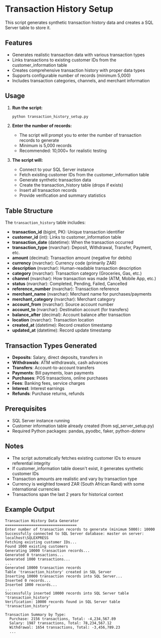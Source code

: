 # Transaction History Setup

This script generates synthetic transaction history data and creates a SQL Server table to store it.

## Features

- Generates realistic transaction data with various transaction types
- Links transactions to existing customer IDs from the customer_information table
- Creates comprehensive transaction history with proper data types
- Supports configurable number of records (minimum 5,000)
- Includes transaction categories, channels, and merchant information

## Usage

1. **Run the script:**
   ```bash
   python transaction_history_setup.py
   ```

2. **Enter the number of records:**
   - The script will prompt you to enter the number of transaction records to generate
   - Minimum is 5,000 records
   - Recommended: 10,000+ for realistic testing

3. **The script will:**
   - Connect to your SQL Server instance
   - Fetch existing customer IDs from the customer_information table
   - Generate synthetic transaction data
   - Create the transaction_history table (drops if exists)
   - Insert all transaction records
   - Provide verification and summary statistics

## Table Structure

The `transaction_history` table includes:

- **transaction_id** (bigint, PK): Unique transaction identifier
- **customer_id** (int): Links to customer_information table
- **transaction_date** (datetime): When the transaction occurred
- **transaction_type** (nvarchar): Deposit, Withdrawal, Transfer, Payment, etc.
- **amount** (decimal): Transaction amount (negative for debits)
- **currency** (nvarchar): Currency code (primarily ZAR)
- **description** (nvarchar): Human-readable transaction description
- **category** (nvarchar): Transaction category (Groceries, Gas, etc.)
- **channel** (nvarchar): How transaction was made (ATM, Mobile App, etc.)
- **status** (nvarchar): Completed, Pending, Failed, Cancelled
- **reference_number** (nvarchar): Transaction reference
- **merchant_name** (nvarchar): Merchant name for purchases/payments
- **merchant_category** (nvarchar): Merchant category
- **account_from** (nvarchar): Source account number
- **account_to** (nvarchar): Destination account (for transfers)
- **balance_after** (decimal): Account balance after transaction
- **location** (nvarchar): Transaction location
- **created_at** (datetime): Record creation timestamp
- **updated_at** (datetime): Record update timestamp

## Transaction Types Generated

- **Deposits**: Salary, direct deposits, transfers in
- **Withdrawals**: ATM withdrawals, cash advances
- **Transfers**: Account-to-account transfers
- **Payments**: Bill payments, loan payments
- **Purchases**: POS transactions, online purchases
- **Fees**: Banking fees, service charges
- **Interest**: Interest earnings
- **Refunds**: Purchase returns, refunds

## Prerequisites

- SQL Server instance running
- Customer information table already created (from sql_server_setup.py)
- Required Python packages: pandas, pyodbc, faker, python-dotenv

## Notes

- The script automatically fetches existing customer IDs to ensure referential integrity
- If customer_information table doesn't exist, it generates synthetic customer IDs
- Transaction amounts are realistic and vary by transaction type
- Currency is weighted toward ZAR (South African Rand) with some international currencies
- Transactions span the last 2 years for historical context

## Example Output

```
Transaction History Data Generator
=================================
Enter number of transaction records to generate (minimum 5000): 10000
Successfully connected to SQL Server database: master on server: localhost\SQLEXPRESS
Fetching existing customer IDs...
Found 1000 existing customers
Generating 10000 transaction records...
Generated 0 transactions...
Generated 1000 transactions...
...
Generated 10000 transaction records
Table 'transaction_history' created in SQL Server
Inserting 10000 transaction records into SQL Server...
Inserted 0 records...
Inserted 1000 records...
...
Successfully inserted 10000 records into SQL Server table 'transaction_history'
Verification: 10000 records found in SQL Server table 'transaction_history'

Transaction Summary by Type:
  Purchase: 2156 transactions, Total: -4,234,567.89
  Salary: 1987 transactions, Total: 78,234,567.12
  Withdrawal: 1654 transactions, Total: -3,456,789.23
  ...
```
